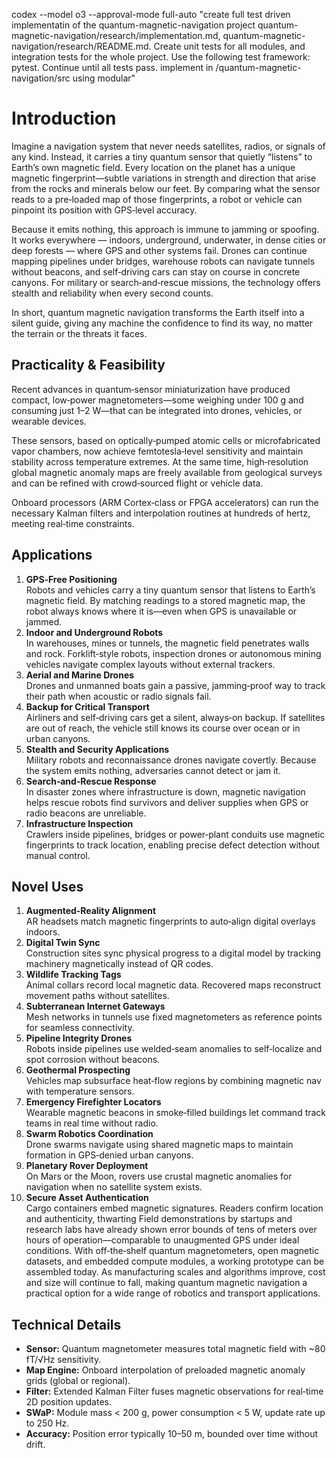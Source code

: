codex --model o3 --approval-mode full-auto "create full test driven implementatin of the quantum-magnetic-navigation project quantum-magnetic-navigation/research/implementation.md, quantum-magnetic-navigation/research/README.md. Create unit tests for all modules, and integration tests for the whole project. Use the following test framework: pytest. Continue until all tests pass. implement in /quantum-magnetic-navigation/src using modular"

# Introduction
Imagine a navigation system that never needs satellites, radios, or signals of any kind. Instead, it carries a tiny quantum sensor that quietly “listens” to Earth’s own magnetic field. Every location on the planet has a unique magnetic fingerprint—subtle variations in strength and direction that arise from the rocks and minerals below our feet. By comparing what the sensor reads to a pre‑loaded map of those fingerprints, a robot or vehicle can pinpoint its position with GPS‑level accuracy.

Because it emits nothing, this approach is immune to jamming or spoofing. It works everywhere — indoors, underground, underwater, in dense cities or deep forests — where GPS and other systems fail. Drones can continue mapping pipelines under bridges, warehouse robots can navigate tunnels without beacons, and self‑driving cars can stay on course in concrete canyons. For military or search‑and‑rescue missions, the technology offers stealth and reliability when every second counts.

In short, quantum magnetic navigation transforms the Earth itself into a silent guide, giving any machine the confidence to find its way, no matter the terrain or the threats it faces.



## Practicality & Feasibility
Recent advances in quantum‐sensor miniaturization have produced compact, low‐power magnetometers—some weighing under 100 g and consuming just 1–2 W—that can be integrated into drones, vehicles, or wearable devices. 

These sensors, based on optically‐pumped atomic cells or microfabricated vapor chambers, now achieve femtotesla‐level sensitivity and maintain stability across temperature extremes. At the same time, high‐resolution global magnetic anomaly maps are freely available from geological surveys and can be refined with crowd‑sourced flight or vehicle data. 

Onboard processors (ARM Cortex‐class or FPGA accelerators) can run the necessary Kalman filters and interpolation routines at hundreds of hertz, meeting real‑time constraints.


## Applications
1. **GPS‑Free Positioning**  
   Robots and vehicles carry a tiny quantum sensor that listens to Earth’s magnetic field. By matching readings to a stored magnetic map, the robot always knows where it is—even when GPS is unavailable or jammed.  
2. **Indoor and Underground Robots**  
   In warehouses, mines or tunnels, the magnetic field penetrates walls and rock. Forklift‑style robots, inspection drones or autonomous mining vehicles navigate complex layouts without external trackers.  
3. **Aerial and Marine Drones**  
   Drones and unmanned boats gain a passive, jamming‑proof way to track their path when acoustic or radio signals fail.  
4. **Backup for Critical Transport**  
   Airliners and self‑driving cars get a silent, always‑on backup. If satellites are out of reach, the vehicle still knows its course over ocean or in urban canyons.  
5. **Stealth and Security Applications**  
   Military robots and reconnaissance drones navigate covertly. Because the system emits nothing, adversaries cannot detect or jam it.  
6. **Search‑and‑Rescue Response**  
   In disaster zones where infrastructure is down, magnetic navigation helps rescue robots find survivors and deliver supplies when GPS or radio beacons are unreliable.  
7. **Infrastructure Inspection**  
   Crawlers inside pipelines, bridges or power‑plant conduits use magnetic fingerprints to track location, enabling precise defect detection without manual control.

## Novel Uses
1. **Augmented‑Reality Alignment**  
   AR headsets match magnetic fingerprints to auto‑align digital overlays indoors.  
2. **Digital Twin Sync**  
   Construction sites sync physical progress to a digital model by tracking machinery magnetically instead of QR codes.  
3. **Wildlife Tracking Tags**  
   Animal collars record local magnetic data. Recovered maps reconstruct movement paths without satellites.  
4. **Subterranean Internet Gateways**  
   Mesh networks in tunnels use fixed magnetometers as reference points for seamless connectivity.  
5. **Pipeline Integrity Drones**  
   Robots inside pipelines use welded‑seam anomalies to self‑localize and spot corrosion without beacons.  
6. **Geothermal Prospecting**  
   Vehicles map subsurface heat‑flow regions by combining magnetic nav with temperature sensors.  
7. **Emergency Firefighter Locators**  
   Wearable magnetic beacons in smoke‑filled buildings let command track teams in real time without radio.  
8. **Swarm Robotics Coordination**  
   Drone swarms navigate using shared magnetic maps to maintain formation in GPS‑denied urban canyons.  
9. **Planetary Rover Deployment**  
   On Mars or the Moon, rovers use crustal magnetic anomalies for navigation when no satellite system exists.  
10. **Secure Asset Authentication**  
   Cargo containers embed magnetic signatures. Readers confirm location and authenticity, thwarting 
Field demonstrations by startups and research labs have already shown error bounds of tens of meters over hours of operation—comparable to unaugmented GPS under ideal conditions. With off‑the‑shelf quantum magnetometers, open magnetic datasets, and embedded compute modules, a working prototype can be assembled today. As manufacturing scales and algorithms improve, cost and size will continue to fall, making quantum magnetic navigation a practical option for a wide range of robotics and transport applications.



## Technical Details
- **Sensor:** Quantum magnetometer measures total magnetic field with ~80 fT/√Hz sensitivity.  
- **Map Engine:** Onboard interpolation of preloaded magnetic anomaly grids (global or regional).  
- **Filter:** Extended Kalman Filter fuses magnetic observations for real‑time 2D position updates.  
- **SWaP:** Module mass < 200 g, power consumption < 5 W, update rate up to 250 Hz.  
- **Accuracy:** Position error typically 10–50 m, bounded over time without drift.  